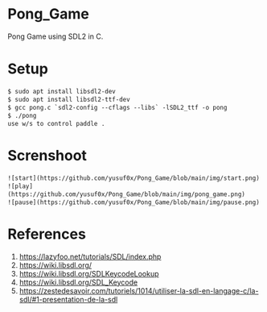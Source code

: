 # Pong_Game
Pong Game using SDL2  in C.
# Setup 
```
$ sudo apt install libsdl2-dev
$ sudo apt install libsdl2-ttf-dev
$ gcc pong.c `sdl2-config --cflags --libs` -lSDL2_ttf -o pong
$ ./pong
use w/s to control paddle .
```
# Screnshoot
    ![start](https://github.com/yusuf0x/Pong_Game/blob/main/img/start.png)
    ![play](https://github.com/yusuf0x/Pong_Game/blob/main/img/pong_game.png)
    ![pause](https://github.com/yusuf0x/Pong_Game/blob/main/img/pause.png)
# References
  1. https://lazyfoo.net/tutorials/SDL/index.php
  2. https://wiki.libsdl.org/
  3. https://wiki.libsdl.org/SDLKeycodeLookup
  4. https://wiki.libsdl.org/SDL_Keycode
  5. https://zestedesavoir.com/tutoriels/1014/utiliser-la-sdl-en-langage-c/la-sdl/#1-presentation-de-la-sdl
